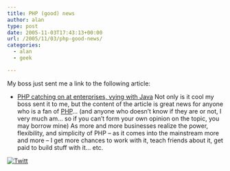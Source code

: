 ```yaml
---
title: PHP (good) news
author: alan
type: post
date: 2005-11-03T17:43:13+00:00
url: /2005/11/03/php-good-news/
categories:
  - alan
  - geek

---
```

My boss just sent me a link to the following article:

  * [PHP catching on at enterprises, vying with Java][1]
Not only is it cool my boss sent it to me, but the content of the article is great news for anyone who is a fan of [PHP][2]&#8230; (and anyone who doesn&#8217;t know if they are or not, I very much am&#8230; so if you can&#8217;t form your own opinion on the topic, you may borrow mine) As more and more businesses realize the power, flexibility, and simplicity of PHP &#8211; as it comes into the mainstream more and more &#8211; I get more chances to work with it, teach friends about it, get paid to build stuff with it&#8230; etc.

<div class="twttr_button">
  <a href="http://twitter.com/share?url=https://zeroasterisk.com/2005/11/03/php-good-news/&text=PHP+%28good%29+news" target="_blank" title="Click here if you like this article."> <img src="http://zeroasterisk.com/wp-content/plugins/twitter-plugin/images/twitt.gif" alt="Twitt" /> </a>
</div>

 [1]: http://www.macworld.com/news/2005/10/20/php/index.php
 [2]: /w/PHP